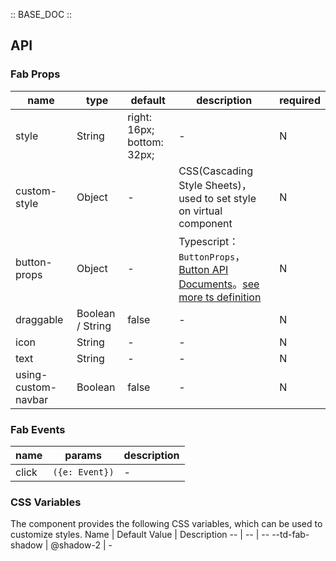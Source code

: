 :: BASE_DOC ::

## API

### Fab Props

name | type | default | description | required
-- | -- | -- | -- | --
style | String | right: 16px; bottom: 32px; | \- | N
custom-style | Object | - | CSS(Cascading Style Sheets)，used to set style on virtual component | N
button-props | Object | - | Typescript：`ButtonProps`，[Button API Documents](./button?tab=api)。[see more ts definition](https://github.com/Tencent/tdesign-miniprogram/tree/develop/src/fab/type.ts) | N
draggable | Boolean / String | false | \- | N
icon | String | - | \- | N
text | String | - | \- | N
using-custom-navbar | Boolean | false | \- | N

### Fab Events

name | params | description
-- | -- | --
click | `({e: Event})` | \-

### CSS Variables

The component provides the following CSS variables, which can be used to customize styles.
Name | Default Value | Description 
-- | -- | --
--td-fab-shadow | @shadow-2 | -